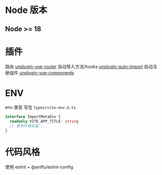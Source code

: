 # Node 版本

## Node >= 18

# 插件

路由 [unplugin-vue-router](https://uvr.esm.is/)
自动导入方法/hooks [unplugin-auto-import](https://github.com/antfu/unplugin-auto-import)
自动注册组件 [unplugin-vue-components](https://github.com/antfu/vite-plugin-components)

# ENV
env 类型 写在 `types/vite-env.d.ts`
```ts
interface ImportMetaEnv {
  readonly VITE_APP_TITLE: string
  // 更多环境变量...
}
```

# 代码风格
使用 eslint + @antfu/eslint-config
```bash
